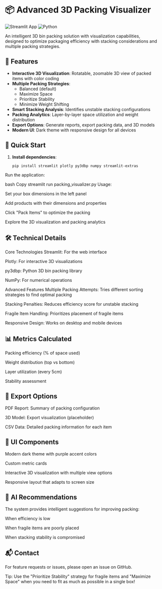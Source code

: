 # 📦 Advanced 3D Packing Visualizer

![Streamlit App](https://img.shields.io/badge/Streamlit-FF4B4B?style=for-the-badge&logo=Streamlit&logoColor=white)
![Python](https://img.shields.io/badge/Python-3776AB?style=for-the-badge&logo=python&logoColor=white)

An intelligent 3D bin packing solution with visualization capabilities, designed to optimize packaging efficiency with stacking considerations and multiple packing strategies.

## 🌟 Features

- **Interactive 3D Visualization**: Rotatable, zoomable 3D view of packed items with color coding
- **Multiple Packing Strategies**:
  - Balanced (default)
  - Maximize Space
  - Prioritize Stability
  - Minimize Weight Shifting
- **Smart Stacking Analysis**: Identifies unstable stacking configurations
- **Packing Analytics**: Layer-by-layer space utilization and weight distribution
- **Export Options**: Generate reports, export packing data, and 3D models
- **Modern UI**: Dark theme with responsive design for all devices

## 🚀 Quick Start

1. **Install dependencies**:
   ```bash
   pip install streamlit plotly py3dbp numpy streamlit-extras
Run the application:

bash
Copy
streamlit run packing_visualizer.py
Usage:

Set your box dimensions in the left panel

Add products with their dimensions and properties

Click "Pack Items" to optimize the packing

Explore the 3D visualization and packing analytics

## 🛠️ Technical Details
Core Technologies
Streamlit: For the web interface

Plotly: For interactive 3D visualizations

py3dbp: Python 3D bin packing library

NumPy: For numerical operations

Advanced Features
Multiple Packing Attempts: Tries different sorting strategies to find optimal packing

Stacking Penalties: Reduces efficiency score for unstable stacking

Fragile Item Handling: Prioritizes placement of fragile items

Responsive Design: Works on desktop and mobile devices

## 📊 Metrics Calculated
Packing efficiency (% of space used)

Weight distribution (top vs bottom)

Layer utilization (every 5cm)

Stability assessment

## 📂 Export Options
PDF Report: Summary of packing configuration

3D Model: Export visualization (placeholder)

CSV Data: Detailed packing information for each item

## 🎨 UI Components
Modern dark theme with purple accent colors

Custom metric cards

Interactive 3D visualization with multiple view options

Responsive layout that adapts to screen size

## 🤖 AI Recommendations
The system provides intelligent suggestions for improving packing:

When efficiency is low

When fragile items are poorly placed

When stacking stability is compromised

## 📬 Contact
For feature requests or issues, please open an issue on GitHub.

Tip: Use the "Prioritize Stability" strategy for fragile items and "Maximize Space" when you need to fit as much as possible in a single box!
